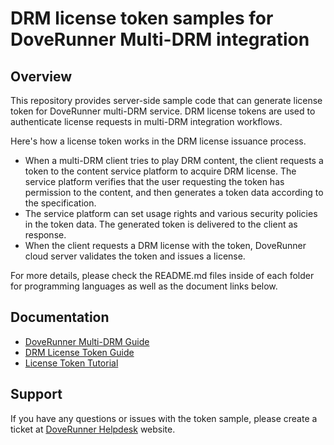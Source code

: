 # DRM license token samples for DoveRunner Multi-DRM integration

## Overview
This repository provides server-side sample code that can generate license token for DoveRunner multi-DRM service.  DRM license tokens are used to authenticate license requests in multi-DRM integration workflows.

Here's how a license token works in the DRM license issuance process.
- When a multi-DRM client tries to play DRM content, the client requests a token to the content service platform to acquire DRM license. The service platform verifies that the user requesting the token has permission to the content, and then generates a token data according to the specification.
- The service platform can set usage rights and various security policies in the token data. The generated token is delivered to the client as response.
- When the client requests a DRM license with the token, DoveRunner cloud server validates the token and issues a license.

For more details, please check the README.md files inside of each folder for programming languages as well as the document links below.

## Documentation

- [DoveRunner Multi-DRM Guide](https://doverunner.com/docs/en/multidrm/)
- [DRM License Token Guide](https://doverunner.com/docs/en/multidrm/license/license-token/)
- [License Token Tutorial](https://doverunner.com/docs/en/multidrm/license/license-token-tutorial/)

## Support

If you have any questions or issues with the token sample, please create a ticket at [DoveRunner Helpdesk](https://pallycon.zendesk.com) website.
